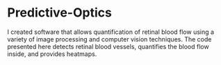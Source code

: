 # Predictive-Optics
I created software that allows quantification of retinal blood flow using a variety of image processing and computer vision techniques. The code presented here detects retinal blood vessels, quantifies the blood flow inside, and provides heatmaps. 
